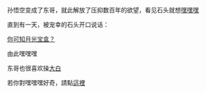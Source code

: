 孙悟空变成了东哥，就此解放了压抑数百年的欲望，看见石头就想[嘿嘿嘿](https://youtu.be/_7-e7DsUgUs)

直到有一天，被宠幸的石头开口说话：

[你可知月光宝盒？](../Xinyang/MyLoveStory.md)

由此嘿嘿嘿

东哥也很喜欢操[大白](../Baymax/Baymax.md)

若你對嘿嘿嘿好奇，請點[這裡](https://youtu.be/_7-e7DsUgUs)  
